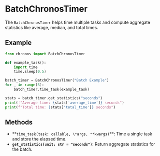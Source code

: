 # BatchChronosTimer

The `BatchChronosTimer` helps time multiple tasks and compute aggregate statistics like average, median, and total times.

## Example

```python
from chronos import BatchChronosTimer

def example_task():
    import time
    time.sleep(0.5)

batch_timer = BatchChronosTimer("Batch Example")
for _ in range(3):
    batch_timer.time_task(example_task)

stats = batch_timer.get_statistics("seconds")
print(f"Average time: {stats['average_time']} seconds")
print(f"Total time: {stats['total_time']} seconds")
```

## Methods

-   **`time_task(task: callable, \*args, **kwargs)`\*\*: Time a single task and store the elapsed time.
-   **`get_statistics(unit: str = "seconds")`**: Return aggregate statistics for the batch.
